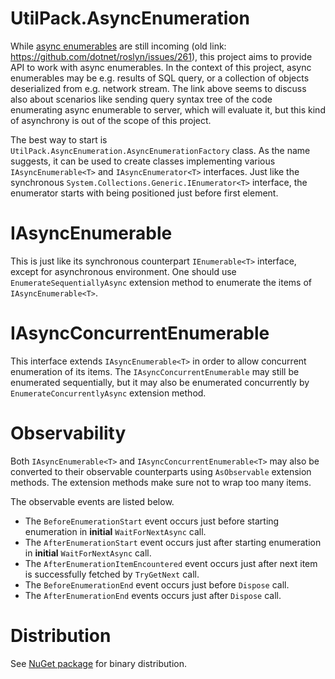 # UtilPack.AsyncEnumeration

While [async enumerables](https://github.com/dotnet/csharplang/issues/43) are still incoming (old link: https://github.com/dotnet/roslyn/issues/261), this project aims to provide API to work with async enumerables.
In the context of this project, async enumerables may be e.g. results of SQL query, or a collection of objects deserialized from e.g. network stream.
The link above seems to discuss also about scenarios like sending query syntax tree of the code enumerating async enumerable to server, which will evaluate it, but this kind of asynchrony is out of the scope of this project.

The best way to start is `UtilPack.AsyncEnumeration.AsyncEnumerationFactory` class.
As the name suggests, it can be used to create classes implementing various `IAsyncEnumerable<T>` and `IAsyncEnumerator<T>` interfaces.
Just like the synchronous `System.Collections.Generic.IEnumerator<T>` interface, the enumerator starts with being positioned just before first element.

# IAsyncEnumerable
This is just like its synchronous counterpart `IEnumerable<T>` interface, except for asynchronous environment.
One should use `EnumerateSequentiallyAsync` extension method to enumerate the items of `IAsyncEnumerable<T>`.

# IAsyncConcurrentEnumerable
This interface extends `IAsyncEnumerable<T>` in order to allow concurrent enumeration of its items.
The `IAsyncConcurrentEnumerable` may still be enumerated sequentially, but it may also be enumerated concurrently by `EnumerateConcurrentlyAsync` extension method.

# Observability
Both `IAsyncEnumerable<T>` and `IAsyncConcurrentEnumerable<T>` may also be converted to their observable counterparts using `AsObservable` extension methods.
The extension methods make sure not to wrap too many items.

The observable events are listed below.
* The `BeforeEnumerationStart` event occurs just before starting enumeration in __initial__ `WaitForNextAsync` call.
* The `AfterEnumerationStart` event occurs just after starting enumeration in __initial__ `WaitForNextAsync` call.
* The `AfterEnumerationItemEncountered` event occurs just after next item is successfully fetched by `TryGetNext` call.
* The `BeforeEnumerationEnd` event occurs just before `Dispose` call.
* The `AfterEnumerationEnd` events occurs just after `Dispose` call.

# Distribution
See [NuGet package](http://www.nuget.org/packages/UtilPack.AsyncEnumeration) for binary distribution.